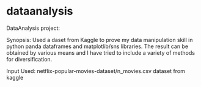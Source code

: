 # dataanalysis

DataAnalysis project:

Synopsis: Used a daset from Kaggle to prove my data manipulation skill in python panda dataframes and matplotlib/sns libraries.  The result can be obtained by various means and I have tried to include a variety of methods for diversification.

Input Used: netflix-popular-movies-dataset/n_movies.csv dataset from kaggle
